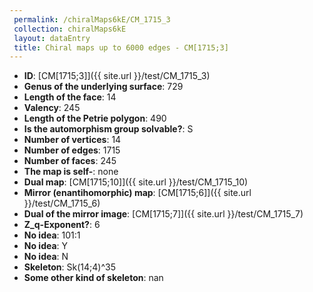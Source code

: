```yaml
--- 
 permalink: /chiralMaps6kE/CM_1715_3 
 collection: chiralMaps6kE
 layout: dataEntry
 title: Chiral maps up to 6000 edges - CM[1715;3]
---
```


- **ID**: [CM[1715;3]]({{ site.url }}/test/CM_1715_3)
- **Genus of the underlying surface**: 729
- **Length of the face**: 14
- **Valency**: 245
- **Length of the Petrie polygon**: 490
- **Is the automorphism group solvable?**: S
- **Number of vertices**: 14
- **Number of edges**: 1715
- **Number of faces**: 245
- **The map is self-**: none
- **Dual map**: [CM[1715;10]]({{ site.url }}/test/CM_1715_10)
- **Mirror (enantihomorphic) map**: [CM[1715;6]]({{ site.url }}/test/CM_1715_6)
- **Dual of the mirror image**: [CM[1715;7]]({{ site.url }}/test/CM_1715_7)
- **Z_q-Exponent?**: 6
- **No idea**:  101:1
- **No idea**: Y
- **No idea**: N
- **Skeleton**: Sk(14;4)^35
- **Some other kind of skeleton**: nan
